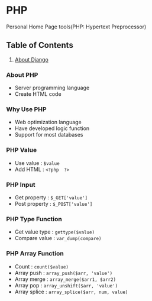# PHP
Personal Home Page tools(PHP: Hypertext Preprocessor)


## Table of Contents

1. [About Django](#About-Django)


### About PHP

- Server programming language
- Create HTML code


### Why Use PHP

- Web optimization language
- Have developed logic function
- Support for most databases


### PHP Value

- Use value : `$value`
- Add HTML : `<?php  ?>`


### PHP Input

- Get property : `$_GET['value']`
- Post property : `$_POST['value']`


### PHP Type Function

- Get value type : `gettype($value)`
- Compare value : `var_dump(compare)`


### PHP Array Function

- Count : `count($value)`
- Array push : `array_push($arr, 'value')`
- Array merge : `array_merge($arr1, $arr2)`
- Array pop : `array_unshift($arr, 'value')`
- Array splice : `array_splice($arr, num, value)`
